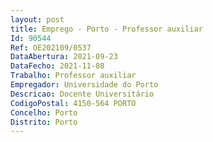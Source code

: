 ```yaml
--- 
layout: post
title: Emprego - Porto - Professor auxiliar
Id: 90544
Ref: OE202109/0537
DataAbertura: 2021-09-23
DataFecho: 2021-11-08
Trabalho: Professor auxiliar
Empregador: Universidade do Porto
Descricao: Docente Universitário
CodigoPostal: 4150-564 PORTO
Concelho: Porto
Distrito: Porto
--- 
```

